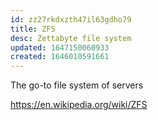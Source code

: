 ```yaml
---
id: zz27rkdxzth47il63gdho79
title: ZFS
desc: Zettabyte file system
updated: 1647150060933
created: 1646010591661
---
```


The go-to file system of servers

<https://en.wikipedia.org/wiki/ZFS>
